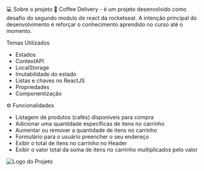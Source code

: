 💻 Sobre o projeto
📄 Coffee Delivery - é um projeto desenvolvido como desafio do segundo modulo de react da rocketseat.
A intenção principal do desenvolvimento é reforçar o conhecimento aprendido no curso até o momento.

Temas Utilizados 
- Estados
- ContextAPI
- LocalStorage
- Imutabilidade do estado
- Listas e chaves no ReactJS
- Propriedades
- Componentização

⚙️ Funcionalidades
- Listagem de produtos (cafés) disponíveis para compra
- Adicionar uma quantidade específicas de itens no carrinho
- Aumentar ou remover a quantidade de itens no carrinho
- Formulário para o usuário preencher o seu endereço
- Exibir o total de itens no carrinho no Header
- Exibir o valor total da soma de itens no carrinho multiplicados pelo valor


![Logo do Projeto](/src/assets/gitHubImage/coffeeDeliveryImageProject.jpg)
